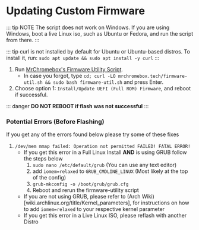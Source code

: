 # Updating Custom Firmware

::: tip NOTE
The script does not work on Windows. If you are using Windows, boot a live Linux iso, such as Ubuntu or Fedora, and run the script from there.
:::

::: tip
curl is not installed by default for Ubuntu or Ubuntu-based distros. To install it, run: `sudo apt update && sudo apt install -y curl`
:::

1. Run [MrChromebox's Firmware Utility Script](https://mrchromebox.tech/#fwscript).
   - In case you forgot, type `cd; curl -LO mrchromebox.tech/firmware-util.sh && sudo bash firmware-util.sh` and press Enter.
2. Choose option 1: `Install/Update UEFI (Full ROM) Firmware`, and reboot if successful.

::: danger
**DO NOT REBOOT if flash was not successful**
:::

### Potential Errors (Before Flashing)

If you get any of the errors found below please try some of these fixes

1. `/dev/mem mmap failed: Operation not permitted
FAILED!
FATAL ERROR!`
   - If you get this error in a Full Linux Install **AND** is using GRUB follow the steps below
     1. `sudo nano /etc/default/grub` (You can use any text editor)
     2. add `iomem=relaxed` to `GRUB_CMDLINE_LINUX` (Most likely at the top of the config)
     3. `grub-mkconfig -o /boot/grub/grub.cfg`
     4. Reboot and rerun the firmware-utility script
   - If you are not using GRUB, please refer to (Arch Wiki)[wiki.archlinux.org/title/Kernel_parameters], for instructions on how to add `iomem=relaxed` to your respective kernel parameter
   - If you get this error in a Live Linux ISO, please reflash with another Distro
